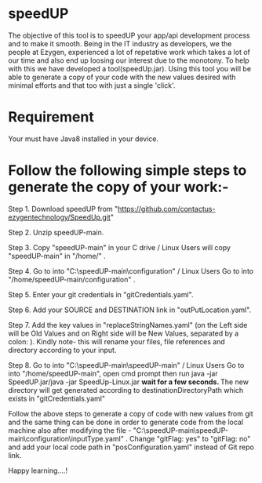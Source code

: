 # speedUP

The objective of this tool is to speedUP your app/api development process and to make it smooth. Being in the IT industry as developers, we the people at Ezygen, experienced a lot of repetative work which takes a lot of our time and also end up loosing our interest due to the monotony. To help with this we have developed a tool(speedUp.jar). Using this tool you will be able to generate a copy of your code with the new values desired with minimal efforts and that too with just a single 'click'.

# Requirement

Your must have Java8 installed in your device.

# Follow the following simple steps to generate the copy of your work:-

Step 1. Download speedUP from "https://github.com/contactus-ezygentechnology/SpeedUp.git"

Step 2. Unzip speedUP-main.

Step 3. Copy "speedUP-main" in your C drive / Linux Users will copy "speedUP-main" in "/home/" .

Step 4. Go to into "C:\speedUP-main\configuration" / Linux Users Go to into "/home/speedUP-main/configuration" .

Step 5. Enter your git credentials in "gitCredentials.yaml".

Step 6. Add your SOURCE and DESTINATION link in "outPutLocation.yaml".

Step 7. Add the key values in "replaceStringNames.yaml" (on the Left side will be Old Values and on Right side will be New Values, separated by a colon: ). Kindly note- this will rename your files, file references and directory according to your input.

Step 8. Go to into "C:\speedUP-main\speedUP-main" / Linux Users Go to into "/home/speedUP-main", open cmd prompt then run java -jar SpeedUP.jar/java -jar SpeedUp-Linux.jar  <b> wait for a few seconds. </b> The new directory will get generated according to destinationDirectoryPath which exists in "gitCredentials.yaml"



Follow the above steps to generate a copy of code with new values from git and the same thing can be done in order to generate code from the local machine also after modifying the file - "C:\speedUP-main\speedUP-main\configuration\inputType.yaml" . Change  "gitFlag: yes" to "gitFlag: no" and add your local code path in "posConfiguration.yaml" instead of Git repo link.

Happy learning....!

